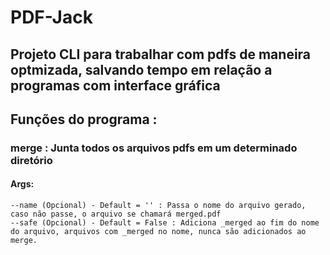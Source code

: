 # PDF-Jack

## Projeto CLI para trabalhar com pdfs de maneira optmizada, salvando tempo em relação a programas com interface gráfica

## Funções do programa : 
### merge : Junta todos os arquivos pdfs em um determinado diretório
#### Args:
    --name (Opcional) - Default = '' : Passa o nome do arquivo gerado, caso não passe, o arquivo se chamará merged.pdf
    --safe (Opcional) - Default = False : Adiciona _merged ao fim do nome do arquivo, arquivos com _merged no nome, nunca são adicionados ao merge.